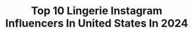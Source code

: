 ---
title: Top 10 Lingerie Instagram Influencers In United States In 2024
description: >-
  Find top lingerie Instagram influencers in United States in 2024. Most popular hashtags: #reels #plussizefashion #plussizelingerie.
platform: Instagram
hits: 1260
text_top: Discover the best Instagram accounts on inBeat.
text_bottom: Our platform holds 1260 Instagram influencers like this in United States for you to work with.
profiles:
  - username: "kittyk_katt"
    fullname: >-
      Kathryn Kilfoil
    bio: >-
      📸Content Creator 🎓FIT Grad 📧Dm/Email for PR/Collabs💄Makeup🍃CBD🧼Skincare👗Fashion👛Accessories💅Nails📦Unboxing🎨Swatches👙Lingerie 👁Lashes👀Contact Lenses
    location: "United States"
    followers: 76219
    engagement: 535
    commentsToLikes: 0.012512
    id: ckprgrt618ts10j23gvds3scu
    verified: false
    hashtags: "#productphotography, #krissysfashionplanet, #litteblackdress, #pr"
  - username: "siem_devos"
    fullname: >-
      Siem Devos
    bio: >-
      Mother of Hazel, Magnus, & Rover | Owner of @bustique_lingerie & @oostentique | Love to surround myself with beautiful things 👉🏻 siem.devos@gmail.com
    location: "United States"
    followers: 10743
    engagement: 477
    commentsToLikes: 0.023675
    id: ck6tx1v7uvdmr0j71a1p7pvid
    verified: false
    hashtags: "#oostendestadaanzee, #roverliefde, #kidsroom, #ditisereentjevan"
  - username: "catvondia"
    fullname: >-
      Diana Drozdova
    bio: >-
      ✿ Lingerie model & self photographer ➸ DM / email for collabs (LV/RU/EN) ♥ My ONLY 2nd acc: @catvondiana Catvondia©️ is a registered brand More of me🖤
    location: "United States"
    followers: 215445
    engagement: 511
    commentsToLikes: 0.056297
    id: ck6u59sdg8dtj0j71joe8pgox
    verified: false
    hashtags: "#ootd, #giftedbydose, #angelenergy, #tanned"
  - username: "thelingerieaddict"
    fullname: >-
      Cora Harrington
    bio: >-
      Lingerie Expert✨Jem & The Holograms Fan✨ Founder + EIC: The Lingerie Addict✨Author: In Intimate Detail: How to Choose, Wear & Love Lingerie✨Queer 🌈
    location: "United States"
    followers: 83768
    engagement: 389
    commentsToLikes: 0.022269
    id: ck13593n30bej0i19cvrj0yjm
    verified: true
    hashtags: "#titania, #fairyqueen, #chartreuse, #frenchlace"
  - username: "itsme_lacie"
    fullname: >-
      Lacie Doll | Beauty😍Writer✍🏾Film Maker🎬Actress🎭
    bio: >-
      GENIE IN A BOTTLE 🧞‍♀️✨ 💄CEO @fakebeautybylaciedoll 💋Laced by Lacie lingerie 📖@unclassified_media 🎙Host #LACIEOLOGY 🎬lacieandfreshieproductions
    location: "United States"
    followers: 21237
    engagement: 179
    commentsToLikes: 0.036526
    id: ckposp8gm4zdn0j237zrgmpgm
    verified: false
    hashtags: "#promoteyourbusiness, #reels, #lacieology, #podcast"
  - username: "xxcnicolexx"
    fullname: >-
      Christine Nicole | Curly & Curvy | Model & Influencer
    bio: >-
      Plus Size Fashion | Lingerie | Beauty Perfect no matter what size 💕 PR/Collab Email: xxcnicolexx@icloud.com Charlotte📍
    location: "United States"
    followers: 13940
    engagement: 93
    commentsToLikes: 0.026488
    id: cksfogbn7oz880j23cxdqyw6e
    verified: false
    hashtags: "#amazoninfluencer, #willyscouts, #skimsdupe, #amazonmusthaves"
  - username: "vana.thom"
    fullname: >-
      Savanna Thompson | Model + Creator
    bio: >-
      🇲🇰 🇳🇬 🏳️‍🌈 NYC model ✵ lingerie & style lover 🖤 skincare ✵ curls ✵ body neutrality adhd & mental health advocate 🧠 💌 info@savannathompson.com
    location: "United States"
    followers: 44451
    engagement: 66
    commentsToLikes: 0.066643
    id: clbew5etl0ws80j087xocv1dy
    verified: false
    hashtags: "#texturetuesday, #mudmask, #skincare, #patchology"
  - username: "katstroudofficial"
    fullname: >-
      Kat Stroud 💋 Petite Plus
    bio: >-
      Plus Size Model Lingerie Blogger Fat Positive Self Love Enthusiast Mom,Wife 🏳️‍🌈BiSexual Believe.in.your.curves@gmail.com Back up IG katstroudxo
    location: "United States"
    followers: 22477
    engagement: 63
    commentsToLikes: 0.041017
    id: ckoz62a6yuklg0j23imnd0x4f
    verified: false
    hashtags: "#katstroud, #pmmlovemybody, #plussizedresses, #plussizelingerie"
  - username: "audreyxaudrey"
    fullname: >-
      Audrey Lim
    bio: >-
      I make lingerie at @shopaire.me & I make clothes come alive here 👚👡 & yes, I have vitiligo ♡ penny’s mommy ☼ singapore ↠ audreylimlj@gmail.com
    location: "United States"
    followers: 82977
    engagement: 23
    commentsToLikes: 0.040927
    id: ck0tzek6eq2hd0i1987rsrfm4
    verified: false
    hashtags: ""
  - username: "gabriellarachel"
    fullname: >-
      GABRIELLA RACHEL
    bio: >-
      𝒎𝒂𝒅𝒆 𝒐𝒇 𝒍𝒐𝒗𝒆 & 𝒍𝒊𝒈𝒉𝒕 ✨ sharing laughs & lingerie owner of @IXMUSESLINGERIE 🏹 came from heaven ☁️ landed in NYC
    location: "United States"
    followers: 87771
    engagement: 24
    commentsToLikes: 0.012131
    id: ckq66kkv7h9020j23cr8fck6r
    verified: false
    hashtags: ""
---